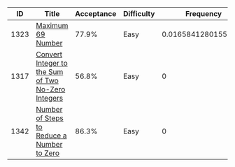 |ID|Title|Acceptance|Difficulty|Frequency|
|----|-----|----|---|---|
|1323|[Maximum 69 Number]( https://leetcode.com/problems/maximum-69-number)|77.9%|Easy|0.01658412801553527|
|1317|[Convert Integer to the Sum of Two No-Zero Integers]( https://leetcode.com/problems/convert-integer-to-the-sum-of-two-no-zero-integers)|56.8%|Easy|0|
|1342|[Number of Steps to Reduce a Number to Zero]( https://leetcode.com/problems/number-of-steps-to-reduce-a-number-to-zero)|86.3%|Easy|0|
